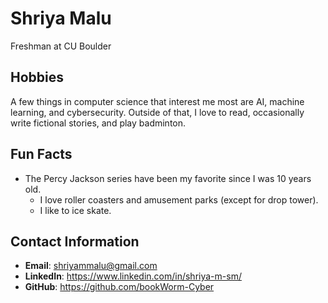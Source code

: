# Shriya Malu
Freshman at CU Boulder

## Hobbies
A few things in computer science that interest me most are AI, machine learning, and cybersecurity. Outside of that, I love to read, occasionally write fictional stories, and play badminton.

## Fun Facts
- The Percy Jackson series have been my favorite since I was 10 years old.
    - I love roller coasters and amusement parks (except for drop tower).
    - I like to ice skate.

## Contact Information
- **Email**: shriyammalu@gmail.com
- **LinkedIn**: https://www.linkedin.com/in/shriya-m-sm/
- **GitHub**: https://github.com/bookWorm-Cyber

